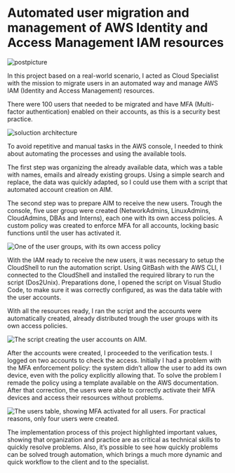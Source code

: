 # Automated user migration and management of AWS Identity and Access Management IAM resources


![postpicture](https://miro.medium.com/v2/resize:fit:720/format:webp/1*Pr78CMgUIOC2px6rFws54g.png)

In this project based on a real-world scenario, I acted as Cloud Specialist with the mission to migrate users in an automated way and manage AWS IAM 
(Identity and Access Management) resources.

There were 100 users that needed to be migrated and have MFA (Multi-factor authentication) enabled on their accounts, as this is a security best practice.

![soluction architecture](https://miro.medium.com/v2/resize:fit:720/format:webp/1*-RTS0j52RzHKrwWtakcSrw.png)

To avoid repetitive and manual tasks in the AWS console, I needed to think about automating the processes and using the available tools.

The first step was organizing the already available data, which was a table with names, emails and already existing groups. Using a simple search and replace, 
the data was quickly adapted, so I could use them with a script that automated account creation on AIM.

The second step was to prepare AIM to receive the new users. Trough the console, five user group were created (NetworkAdmins, LinuxAdmins, CloudAdmins, 
DBAs and Interns), each one with its own access policies. A custom policy was created to enforce MFA for all accounts,
locking basic functions until the user has activated it.

![One of the user groups, with its own access policy](https://miro.medium.com/v2/resize:fit:720/format:webp/0*yfb3KA9XxioNuOSB.png)

With the IAM ready to receive the new users, it was necessary to setup the CloudShell to run the automation script. Using GitBash with the AWS CLI, I connected to 
the CloudShell and installed the required library to run the script (Dos2Unix). Preparations done, I opened the script on Visual Studio Code, to make sure it was
correctly configured, as was the data table with the user accounts.

With all the resources ready, I ran the script and the accounts were automatically created, already distributed trough the user groups with its own access policies.

![The script creating the user accounts on AIM.](https://miro.medium.com/v2/resize:fit:720/format:webp/0*_7MTvw5LrX8x0RSz.png)

After the accounts were created, I proceeded to the verification tests. I logged on two accounts to check the access. Initially I had a problem with the MFA enforcement 
policy: the system didn’t allow the user to add its own device, even with the policy explicitly allowing that. To solve the problem I remade the policy using a template
available on the AWS documentation. After that correction, the users were able to correctly activate their MFA devices and access their resources without problems.

![The users table, showing MFA activated for all users. For practical reasons, only four users were created.](https://miro.medium.com/v2/resize:fit:720/format:webp/0*keA-ai9jz4CBDECD.png)

The implementation process of this project highlighted important values, showing that organization and practice are as critical as technical skills to quickly resolve 
problems. Also, it’s possible to see how quickly problems can be solved trough automation, which brings a much more dynamic and quick workflow to the client
and to the specialist.
